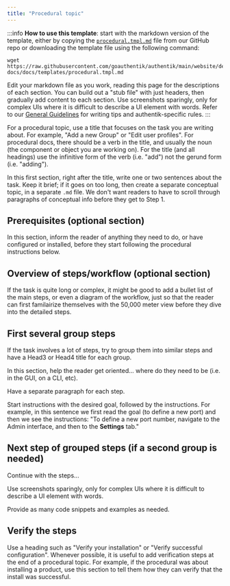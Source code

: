 ```yaml
---
title: "Procedural topic"
---
```


:::info
**How to use this template**: start with the markdown version of the template, either by copying the [`procedural.tmpl.md`](https://github.com/goauthentik/authentik/tree/main/website/developer-docs/docs/templates) file from our GitHub repo or downloading the template file using the following command:

```
wget https://raw.githubusercontent.com/goauthentik/authentik/main/website/developer-docs/docs/templates/procedural.tmpl.md
```

Edit your markdown file as you work, reading this page for the descriptions of each section. You can build out a "stub file" with just headers, then gradually add content to each section. Use screenshots sparingly, only for complex UIs where it is difficult to describe a UI element with words. Refer to our [General Guidelines](../writing-documentation#writing-guidelines) for writing tips and authentik-specific rules.
:::

For a procedural topic, use a title that focuses on the task you are writing about. For example, "Add a new Group" or "Edit user profiles". For procedural docs, there should be a verb in the title, and usually the noun (the component or object you are working on). For the title (and all headings) use the infinitive form of the verb (i.e. "add") not the gerund form (i.e. "adding").

In this first section, right after the title, write one or two sentences about the task. Keep it brief; if it goes on too long, then create a separate conceptual topic, in a separate `.md` file. We don't want readers to have to scroll through paragraphs of conceptual info before they get to Step 1.

## Prerequisites (optional section)

In this section, inform the reader of anything they need to do, or have configured or installed, before they start following the procedural instructions below.

## Overview of steps/workflow (optional section)

If the task is quite long or complex, it might be good to add a bullet list of the main steps, or even a diagram of the workflow, just so that the reader can first familairize themselves with the 50,000 meter view before they dive into the detailed steps.

## First several group steps

If the task involves a lot of steps, try to group them into similar steps and have a Head3 or Head4 title for each group.

In this section, help the reader get oriented... where do they need to be (i.e. in the GUI, on a CLI, etc).

Have a separate paragraph for each step.

Start instructions with the desired goal, followed by the instructions. For example, in this sentence we first read the goal (to define a new port) and then we see the instructions: "To define a new port number, navigate to the Admin interface, and then to the **Settings** tab."

## Next step of grouped steps (if a second group is needed)

Continue with the steps...

Use screenshots sparingly, only for complex UIs where it is difficult to describe a UI element with words.

Provide as many code snippets and examples as needed.

## Verify the steps

Use a heading such as "Verify your installation" or "Verify successful configuration". Whenever possible, it is useful to add verification steps at the end of a procedural topic. For example, if the procedural was about installing a product, use this section to tell them how they can verify that the install was successful.
